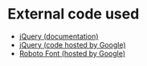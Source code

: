 # External code used
- [jQuery (documentation)](https://jquery.com)
- [jQuery (code hosted by Google)](https://developers.google.com/speed/libraries/#jquery)
- [Roboto Font (hosted by Google)](https://fonts.google.com/specimen/Roboto?selection.family=Roboto)
